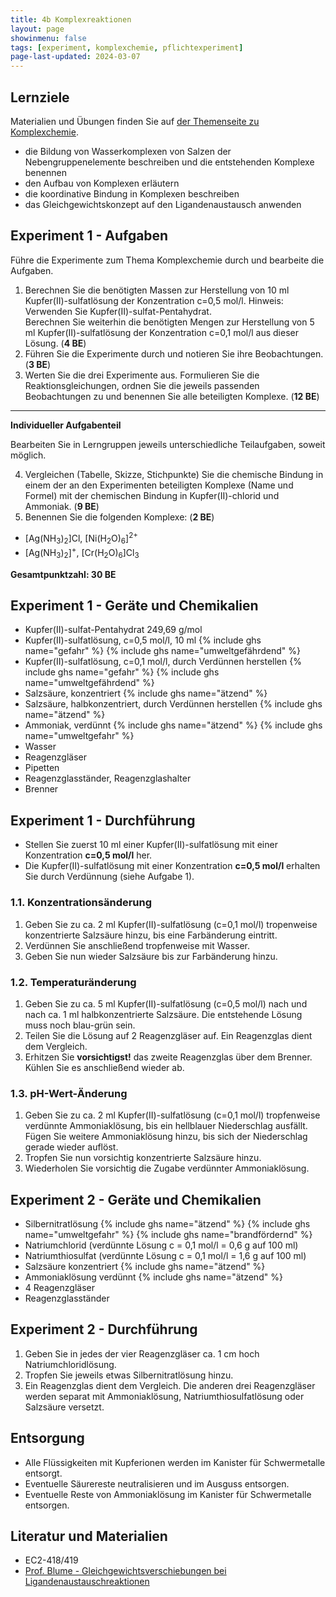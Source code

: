```yaml
---
title: 4b Komplexreaktionen
layout: page
showinmenu: false
tags: [experiment, komplexchemie, pflichtexperiment]
page-last-updated: 2024-03-07
---
```


## Lernziele

Materialien und Übungen finden Sie auf [der Themenseite zu Komplexchemie](/themen/komplexchemie).

- die Bildung von Wasserkomplexen von Salzen der Nebengruppenelemente beschreiben und die entstehenden Komplexe benennen
- den Aufbau von Komplexen erläutern
- die koordinative Bindung in Komplexen beschreiben
- das Gleichgewichtskonzept auf den Ligandenaustausch anwenden

## Experiment 1 - Aufgaben

Führe die Experimente zum Thema Komplexchemie durch und bearbeite die Aufgaben.

1. Berechnen Sie die benötigten Massen zur Herstellung von 10 ml Kupfer(II)-sulfatlösung der Konzentration c=0,5&nbsp;mol/l. Hinweis: Verwenden Sie Kupfer(II)-sulfat-Pentahydrat.  
  Berechnen Sie weiterhin die benötigten Mengen zur Herstellung von 5 ml Kupfer(II)-sulfatlösung der Konzentration c=0,1&nbsp;mol/l aus dieser Lösung. (**4 BE**)
2. Führen Sie die Experimente durch und notieren Sie ihre Beobachtungen. (**3 BE**)
3. Werten Sie die drei Experimente aus. Formulieren Sie die Reaktionsgleichungen, ordnen Sie die jeweils passenden Beobachtungen zu und benennen Sie alle beteiligten Komplexe. (**12 BE**)

---

**Individueller Aufgabenteil**

Bearbeiten Sie in Lerngruppen jeweils unterschiedliche Teilaufgaben, soweit möglich.

4. Vergleichen (Tabelle, Skizze, Stichpunkte) Sie die chemische Bindung in einem der an den Experimenten beteiligten Komplexe (Name und Formel) mit der chemischen Bindung in Kupfer(II)-chlorid und Ammoniak. (**9 BE**)
5. Benennen Sie die folgenden Komplexe: (**2 BE**)  
  - [Ag(NH<sub>3</sub>)<sub>2</sub>]Cl, [Ni(H<sub>2</sub>O)<sub>6</sub>]<sup>2+</sup>
  - [Ag(NH<sub>3</sub>)<sub>2</sub>]<sup>+</sup>, [Cr(H<sub>2</sub>O)<sub>6</sub>]Cl<sub>3</sub>

**Gesamtpunktzahl: 30 BE**

## Experiment 1 - Geräte und Chemikalien

- Kupfer(II)-sulfat-Pentahydrat 249,69 g/mol
- Kupfer(II)-sulfatlösung, c=0,5&nbsp;mol/l, 10 ml {% include ghs name="gefahr" %} {% include ghs name="umweltgefährdend" %}
- Kupfer(II)-sulfatlösung, c=0,1&nbsp;mol/l, durch Verdünnen herstellen {% include ghs name="gefahr" %} {% include ghs name="umweltgefährdend" %}
- Salzsäure, konzentriert {% include ghs name="ätzend" %}
- Salzsäure, halbkonzentriert, durch Verdünnen herstellen {% include ghs name="ätzend" %}
- Ammoniak, verdünnt {% include ghs name="ätzend" %} {% include ghs name="umweltgefahr" %}
- Wasser
- Reagenzgläser
- Pipetten
- Reagenzglasständer, Reagenzglashalter
- Brenner

## Experiment 1 - Durchführung

- Stellen Sie zuerst 10 ml einer Kupfer(II)-sulfatlösung mit einer Konzentration **c=0,5&nbsp;mol/l** her.
- Die Kupfer(II)-sulfatlösung mit einer Konzentration **c=0,5&nbsp;mol/l** erhalten Sie durch Verdünnung (siehe Aufgabe 1).

### 1.1. Konzentrationsänderung

1. Geben Sie zu ca. 2 ml Kupfer(II)-sulfatlösung (c=0,1&nbsp;mol/l) tropenweise konzentrierte Salzsäure hinzu, bis eine Farbänderung eintritt.
2. Verdünnen Sie anschließend tropfenweise mit Wasser.
3. Geben Sie nun wieder Salzsäure bis zur Farbänderung hinzu.

### 1.2. Temperaturänderung

1. Geben Sie zu ca. 5 ml Kupfer(II)-sulfatlösung (c=0,5&nbsp;mol/l) nach und nach ca. 1 ml halbkonzentrierte Salzsäure. Die entstehende Lösung muss noch blau-grün sein.
2. Teilen Sie die Lösung auf 2 Reagenzgläser auf. Ein Reagenzglas dient dem Vergleich.
3. Erhitzen Sie **vorsichtigst!** das zweite Reagenzglas über dem Brenner. Kühlen Sie es anschließend wieder ab.

### 1.3. pH-Wert-Änderung

1. Geben Sie zu ca. 2 ml Kupfer(II)-sulfatlösung (c=0,1&nbsp;mol/l) tropfenweise verdünnte Ammoniaklösung, bis ein hellblauer Niederschlag ausfällt. Fügen Sie weitere Ammoniaklösung hinzu, bis sich der Niederschlag gerade wieder auflöst.
2. Tropfen Sie nun vorsichtig konzentrierte Salzsäure hinzu.
3. Wiederholen Sie vorsichtig die Zugabe verdünnter Ammoniaklösung.

## Experiment 2 - Geräte und Chemikalien

- Silbernitratlösung {% include ghs name="ätzend" %} {% include ghs name="umweltgefahr" %} {% include ghs name="brandfördernd" %}
- Natriumchlorid (verdünnte Lösung c = 0,1 mol/l = 0,6 g auf 100 ml)
- Natriumthiosulfat (verdünnte Lösung c = 0,1 mol/l = 1,6 g auf 100 ml)
- Salzsäure konzentriert {% include ghs name="ätzend" %}
- Ammoniaklösung verdünnt {% include ghs name="ätzend" %}
- 4 Reagenzgläser
- Reagenzglasständer

## Experiment 2 - Durchführung

1. Geben Sie in jedes der vier Reagenzgläser ca. 1 cm hoch Natriumchloridlösung.
2. Tropfen Sie jeweils etwas Silbernitratlösung hinzu.
3. Ein Reagenzglas dient dem Vergleich. Die anderen drei Reagenzgläser werden separat mit Ammoniaklösung, Natriumthiosulfatlösung oder Salzsäure versetzt.

## Entsorgung

- Alle Flüssigkeiten mit Kupferionen werden im Kanister für Schwermetalle entsorgt. 
- Eventuelle Säurereste neutralisieren und im Ausguss entsorgen.
- Eventuelle Reste von Ammoniaklösung im Kanister für Schwermetalle entsorgen.

## Literatur und Materialien

- EC2-418/419
- [Prof. Blume - Gleichgewichtsverschiebungen bei Ligandenaustauschreaktionen](http://www.chemieunterricht.de/dc2/komplexe/aust-gg.html)

